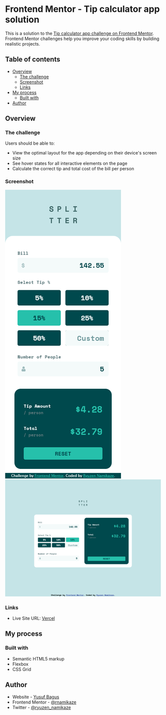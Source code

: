 # Frontend Mentor - Tip calculator app solution

This is a solution to the [Tip calculator app challenge on Frontend Mentor](https://www.frontendmentor.io/challenges/tip-calculator-app-ugJNGbJUX). Frontend Mentor challenges help you improve your coding skills by building realistic projects.

## Table of contents

- [Overview](#overview)
  - [The challenge](#the-challenge)
  - [Screenshot](#screenshot)
  - [Links](#links)
- [My process](#my-process)
  - [Built with](#built-with)
- [Author](#author)

## Overview

### The challenge

Users should be able to:

- View the optimal layout for the app depending on their device's screen size
- See hover states for all interactive elements on the page
- Calculate the correct tip and total cost of the bill per person

### Screenshot

![](./screenshot/375.png)
![](./screenshot/1440.png)

### Links

- Live Site URL: [Vercel](https://rnamikaze-tip-calculator.vercel.app/)

## My process

### Built with

- Semantic HTML5 markup
- Flexbox
- CSS Grid

## Author

- Website - [Yusuf Bagus](https://crdrgn.site)
- Frontend Mentor - [@rnamikaze](https://www.frontendmentor.io/profile/rnamikaze)
- Twitter - [@ryuzen_namikaze](https://www.twitter.com/ryuzen_namikaze)
